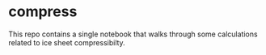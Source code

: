 # compress

This repo contains a single notebook that walks through some calculations related to ice sheet compressibilty.
